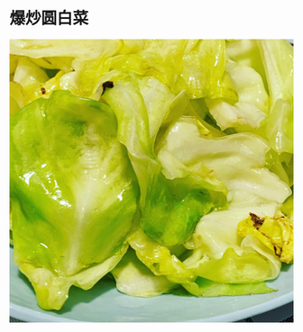 # 爆炒圆白菜

![&#x7206;&#x7092;&#x5706;&#x767D;&#x83DC;](.gitbook/assets/abb87c02-8559-4dec-88e7-b7140e8045f2.jpg)

